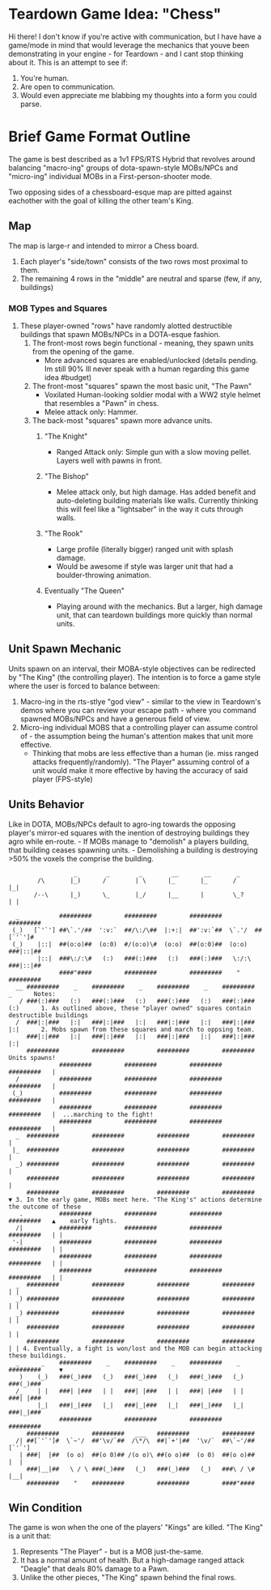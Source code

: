 # Teardown Game Idea: "Chess"

Hi there!  I don't know if you're active with communication, but I have have a game/mode in mind that would leverage the mechanics that youve been demonstrating in your engine - for Teardown - and I cant stop thinking about it. This is an attempt to see if:

1. You're human.
1. Are open to communication.
1. Would even appreciate me blabbing my thoughts into a form you could parse.

# Brief Game Format Outline

The game is best described as a 1v1 FPS/RTS Hybrid that revolves around balancing "macro-ing" groups of dota-spawn-style MOBs/NPCs and "micro-ing" individual MOBs in a First-person-shooter mode.

Two opposing sides of a chessboard-esque map are pitted against eachother with the goal of killing the other team's King.

## Map
The map is large-r and intended to mirror a Chess board.
1. Each player's "side/town" consists of the two rows most proximal to them.
1. The remaining 4 rows in the "middle" are neutral and sparse (few, if any, buildings)

### MOB Types and Squares
1. These player-owned "rows" have randomly alotted destructible buildings that spawn MOBs/NPCs in a DOTA-esque fashion.
    1. The front-most rows begin functional - meaning, they spawn units from the opening of the game.
        - More advanced squares are enabled/unlocked (details pending. Im still 90% Ill never speak with a human regarding this game idea #budget)
    1. The front-most "squares" spawn the most basic unit, "The Pawn"
        - Voxilated Human-looking soldier modal with a WW2 style helmet that resembles a "Pawn" in chess.
        - Melee attack only: Hammer.
    1. The back-most "squares" spawn more advance units.
        1. "The Knight"
            - Ranged Attack only: Simple gun with a slow moving pellet. Layers well with pawns in front.

        1. "The Bishop"
            - Melee attack only, but high damage. Has added benefit and auto-deleting building materials like walls.  Currently thinking this will feel like a "lightsaber" in the way it cuts through walls.

        1. "The Rook"
            - Large profile (literally bigger) ranged unit with splash damage.
            - Would be awesome if style was larger unit that had a boulder-throwing animation.

        1. Eventually "The Queen"
            - Playing around with the mechanics. But a larger, high damage unit, that can teardown buildings more quickly than normal units.

## Unit Spawn Mechanic
Units spawn on an interval, their MOBA-style objectives can be redirected by "The King" (the controlling player). The intention is to force a game style where the user is forced to balance between:
1. Macro-ing in the rts-stlye "god view" - similar to the view in Teardown's demos where you can review your escape path - where you command spawned MOBs/NPCs and have a generous field of view.
1. Micro-ing individual MOBS that a controlling player can assume control of - the assumption being the human's attention makes that unit more effective.
    - Thinking that mobs are less effective than a human (ie. miss ranged attacks frequently/randomly). "The Player" assuming control of a unit would make it more effective by having the accuracy of said player (FPS-style)

## Units Behavior

Like in DOTA, MOBs/NPCs default to agro-ing towards the opposing player's mirror-ed squares with the inention of destroying buildings they agro while en-route.
    - If MOBs manage to "demolish" a players building, that building ceases spawning units.
    -  Demolishing a building is destroying >50% the voxels the comprise the building.

```
                  _        _        _        __       __       _
        /\       |_)      /        | \      |_       |_       /        |_|
       /--\      |_)      \_       |_/      |__      |        \_?      | |

  _           #########         #########         #########         #########
 (_)   [`'`'] ##\`.'/##  ':v:`  ##/\:/\##  |:+:|  ##':v:`##  \`.'/  ##[`'`']#  
 (_)    |::|  ##(o:o)##  (o:0)  #/(o:o)\#  (o:o)  ##(o:0)##  (o:o)  ###|::|##
        |::|  ###\:/:\#   (:)   ###(:)###   (:)   ###(:)###   \:/:\ ###|::|##
              ####"####         #########         #########    "    #########
  __ #########    _    #########    _    #########    _    #########    _      Notes:
   / ###(:)###   (:)   ###(:)###   (:)   ###(:)###   (:)   ###(:)###   (:)      1. As outlined above, these "player owned" squares contain destructible buildings
  /  ###|:|###   |:|   ###|:|###   |:|   ###|:|###   |:|   ###|:|###   |:|      2. Mobs spawn from these squares and march to oppsing team.
     ###|:|###   |:|   ###|:|###   |:|   ###|:|###   |:|   ###|:|###   |:|      
     #########         #########         #########         #########              Units spawns!
              #########         #########         #########         #########   |
  /           #########         #########         #########         #########   |
 (_)          #########         #########         #########         #########   |
              #########         #########         #########         #########   |  ...marching to the fight!
              #########         #########         #########         #########   |
  _  #########         #########         #########         #########            |
 |_  #########         #########         #########         #########            |
  _) #########         #########         #########         #########            |
     #########         #########         #########         #########            |
     #########         #########         #########         #########            ▼ 3. In the early game, MOBs meet here. "The King's" actions determine the outcome of these
   .          #########         #########         #########         #########   ▲    early fights.
  /|          #########         #########         #########         #########   | |
 '-|          #########         #########         #########         #########   | |
              #########         #########         #########         #########   | |
              #########         #########         #########         #########   | |
  _  #########         #########         #########         #########            | |
  _) #########         #########         #########         #########            | |
  _) #########         #########         #########         #########            | |
     #########         #########         #########         #########            | |
     #########         #########         #########         #########            | | 4. Eventually, a fight is won/lost and the MOB can begin attacking these buildings.
  _      _    #########    _    #########    _    #########    _    #########     ▼
   )    (_)   ###(_)###   (_)   ###(_)###   (_)   ###(_)###   (_)   ###(_)###   
  /_    | |   ###| |###   | |   ###| |###   | |   ###| |###   | |   ###| |###   
        |_|   ###|_|###   |_|   ###|_|###   |_|   ###|_|###   |_|   ###|_|###   
              #########         #########         #########         #########   
     #########         #########   ___   #########         #########            
  /| ##[`'`']#  \`~'/  ##'\v/`##  /\*/\  ##|`+'|##  '\v/`  ##\`~'/##  [`'`']    
   | ###|  |##  (o o)  ##(o 0)## /(o o)\ ##(o o)##  (o 0)  ##(o o)##   |  |     
     ###|__|##   \ / \ ###(_)###   (_)   ###(_)###   (_)   ###\ / \#   |__|     
     #########    "    #########         #########         ####"####            
```

## Win Condition
The game is won when the one of the players' "Kings" are killed.  "The King" is a unit that:
1. Represents "The Player" - but is a MOB just-the-same.
1. It has a normal amount of health. But a high-damage ranged attack "Deagle" that deals 80% damage to a Pawn.
1. Unlike the other pieces, "The King" spawn behind the final rows.

